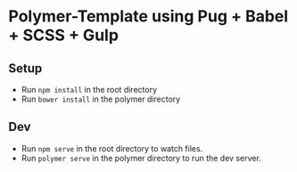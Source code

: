 # Polymer-Template using Pug + Babel + SCSS + Gulp

## Setup
* Run `npm install` in the root directory
* Run `bower install` in the polymer directory

## Dev
* Run `npm serve` in the root directory to watch files.
* Run `polymer serve` in the polymer directory to run the dev server.
